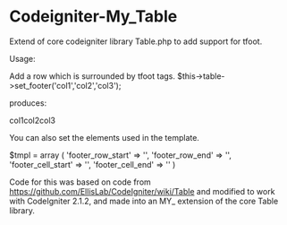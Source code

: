 Codeigniter-My_Table
====================

Extend of core codeigniter library Table.php to add support for tfoot.

Usage:

Add a row which is surrounded by tfoot tags.
$this->table->set_footer('col1','col2','col3');

produces:

<tfoot>
<tr>
<th>col1</th><th>col2</th><th>col3</th>
</tr>
</tfoot>

You can also set the elements used in the template.

$tmpl = array (
	'footer_row_start'   => '<tr>',
	'footer_row_end'     => '</tr>',
	'footer_cell_start'  => '<th>',
	'footer_cell_end'    => '</th>'
)

Code for this was based on code from https://github.com/EllisLab/CodeIgniter/wiki/Table and modified to work with CodeIgniter 2.1.2, and made into an MY_ extension of the core Table library.
